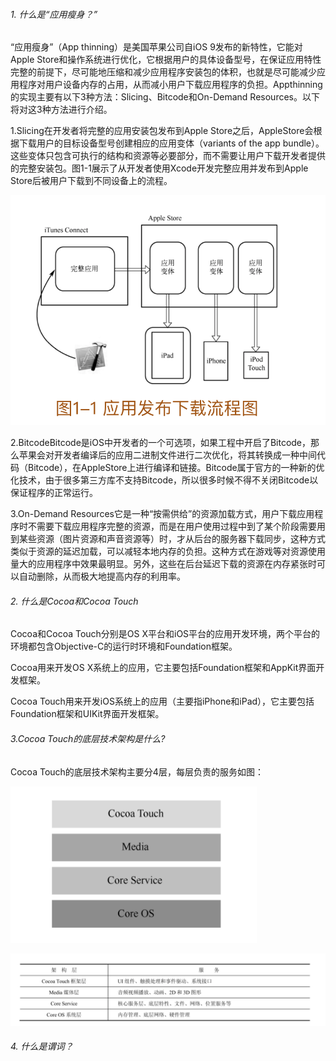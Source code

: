 ###### 1. 什么是“应用瘦身？”

“应用瘦身”（App thinning）是美国苹果公司自iOS 9发布的新特性，它能对Apple Store和操作系统进行优化，它根据用户的具体设备型号，在保证应用特性完整的前提下，尽可能地压缩和减少应用程序安装包的体积，也就是尽可能减少应用程序对用户设备内存的占用，从而减小用户下载应用程序的负担。Appthinning的实现主要有以下3种方法：Slicing、Bitcode和On-Demand Resources。以下将对这3种方法进行介绍。

1.Slicing在开发者将完整的应用安装包发布到Apple Store之后，AppleStore会根据下载用户的目标设备型号创建相应的应用变体（variants of the app bundle）。这些变体只包含可执行的结构和资源等必要部分，而不需要让用户下载开发者提供的完整安装包。图1-1展示了从开发者使用Xcode开发完整应用并发布到Apple Store后被用户下载到不同设备上的流程。

![image-20210207154141672](images/slicing.png)



2.BitcodeBitcode是iOS中开发者的一个可选项，如果工程中开启了Bitcode，那么苹果会对开发者编译后的应用二进制文件进行二次优化，将其转换成一种中间代码（Bitcode），在AppleStore上进行编译和链接。Bitcode属于官方的一种新的优化技术，由于很多第三方库不支持Bitcode，所以很多时候不得不关闭Bitcode以保证程序的正常运行。

3.On-Demand Resources它是一种“按需供给”的资源加载方式，用户下载应用程序时不需要下载应用程序完整的资源，而是在用户使用过程中到了某个阶段需要用到某些资源（图片资源和声音资源等）时，才从后台的服务器下载同步，这种方式类似于资源的延迟加载，可以减轻本地内存的负担。这种方式在游戏等对资源使用量大的应用程序中效果最明显。另外，这些在后台延迟下载的资源在内存紧张时可以自动删除，从而极大地提高内存的利用率。



###### 2. 什么是Cocoa和Cocoa Touch

Cocoa和Cocoa Touch分别是OS X平台和iOS平台的应用开发环境，两个平台的环境都包含Objective-C的运行时环境和Foundation框架。

Cocoa用来开发OS X系统上的应用，它主要包括Foundation框架和AppKit界面开发框架。

Cocoa Touch用来开发iOS系统上的应用（主要指iPhone和iPad），它主要包括Foundation框架和UIKit界面开发框架。



###### 3.Cocoa Touch的底层技术架构是什么?

Cocoa Touch的底层技术架构主要分4层，每层负责的服务如图：

![image-20210207154704227](images/cocoa.png)



![image-20210207154745604](images/cocoa_info.png)



###### 4. 什么是谓词？

